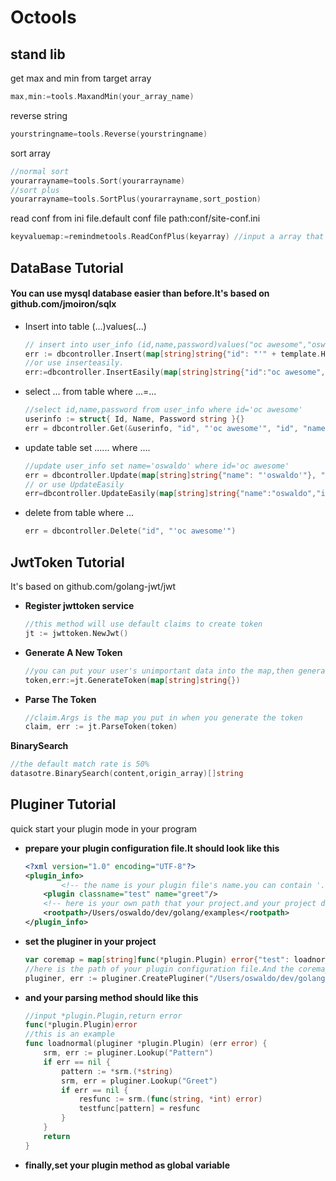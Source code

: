 # Octools
## stand lib
get max and min from target array
```go
max,min:=tools.MaxandMin(your_array_name)
```
reverse string
```go
yourstringname=tools.Reverse(yourstringname)
```
sort array
```go
//normal sort
yourarrayname=tools.Sort(yourarrayname)
//sort plus
yourarrayname=tools.SortPlus(yourarrayname,sort_postion)
```
read conf from ini file.default conf file path:conf/site-conf.ini
```go
keyvaluemap:=remindmetools.ReadConfPlus(keyarray) //input a array that should include your all key you want,and it will return a key : value map to you
```
## **DataBase Tutorial**
#### You can use mysql database easier than before.It's based on github.com/jmoiron/sqlx
* Insert into table (...)values(...)
    ```go
    // insert into user_info (id,name,password)values("oc awesome","oswaldoooo","it's great!")
    err := dbcontroller.Insert(map[string]string{"id": "'" + template.HTMLEscapeString("oc awesome") + "'", "name": "'" + template.HTMLEscapeString("oswaldoooo") + "'", "password": "'" + template.HTMLEscapeString("it's great!") + "'"})
    //or use inserteasily.
    err:=dbcontroller.InsertEasily(map[string]string{"id":"oc awesome","name":"oswaldoooo","password":"it's great!"})
    ```
* select ... from table where ...=...
    ```go
    //select id,name,password from user_info where id='oc awesome'
    userinfo := struct{ Id, Name, Password string }{}
    err = dbcontroller.Get(&userinfo, "id", "'oc awesome'", "id", "name", "password")
    ```
* update table set ...... where ....
    ```go
    //update user_info set name='oswaldo' where id='oc awesome'
    err = dbcontroller.Update(map[string]string{"name": "'oswaldo'"}, "id", "'oc awesome'")
    // or use UpdateEasily
    err=dbcontroller.UpdateEasily(map[string]string{"name":"oswaldo","id":"oc awesome"})
    ```
* delete from table where ...
    ```go
    err = dbcontroller.Delete("id", "'oc awesome'")
    ```
## **JwtToken Tutorial**
It's based on github.com/golang-jwt/jwt

* **Register jwttoken service**
    ```go
    //this method will use default claims to create token
    jt := jwttoken.NewJwt()
    ```
* **Generate A New Token**
    ```go
    //you can put your user's unimportant data into the map,then generate a new token for user
    token,err:=jt.GenerateToken(map[string]string{})
    ```
* **Parse The Token**
    ```go
    //claim.Args is the map you put in when you generate the token
    claim, err := jt.ParseToken(token)
    ```
**BinarySearch**
```go
//the default match rate is 50%
datasotre.BinarySearch(content,origin_array)[]string
```
## **Pluginer Tutorial**
quick start your plugin mode in your program
* **prepare your plugin configuration file.It should look like this**
    ```xml
    <?xml version="1.0" encoding="UTF-8"?>
    <plugin_info>
            <!-- the name is your plugin file's name.you can contain '.so',or not -->
        <plugin classname="test" name="greet"/>
        <!-- here is your own path that your project.and your project directory should also contains plugin directory.the directory name is 'plugin'-->
        <rootpath>/Users/oswaldo/dev/golang/examples</rootpath>
    </plugin_info>
    ```
* **set the pluginer in your project**
    ```go
    var coremap = map[string]func(*plugin.Plugin) error{"test": loadnormal}
    //here is the path of your plugin configuration file.And the coremap(map[classname]parsing method)
    pluginer, err := pluginer.CreatePluginer("/Users/oswaldo/dev/golang/examples/site.xml", coremap)
    ```
* **and your parsing method should like this**
    ```go
    //input *plugin.Plugin,return error
    func(*plugin.Plugin)error
    //this is an example
    func loadnormal(pluginer *plugin.Plugin) (err error) {
        srm, err := pluginer.Lookup("Pattern")
        if err == nil {
            pattern := *srm.(*string)
            srm, err = pluginer.Lookup("Greet")
            if err == nil {
                resfunc := srm.(func(string, *int) error)
                testfunc[pattern] = resfunc
            }
        }
        return
    }
    ```
* **finally,set your plugin method as global variable**